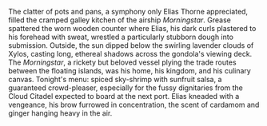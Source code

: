 The clatter of pots and pans, a symphony only Elias Thorne appreciated, filled the cramped galley kitchen of the airship *Morningstar*.  Grease spattered the worn wooden counter where Elias, his dark curls plastered to his forehead with sweat, wrestled a particularly stubborn dough into submission.  Outside, the sun dipped below the swirling lavender clouds of Xylos, casting long, ethereal shadows across the gondola's viewing deck.  The *Morningstar*, a rickety but beloved vessel plying the trade routes between the floating islands, was his home, his kingdom, and his culinary canvas. Tonight's menu: spiced sky-shrimp with sunfruit salsa, a guaranteed crowd-pleaser, especially for the fussy dignitaries from the Cloud Citadel expected to board at the next port. Elias kneaded with a vengeance, his brow furrowed in concentration, the scent of cardamom and ginger hanging heavy in the air.
